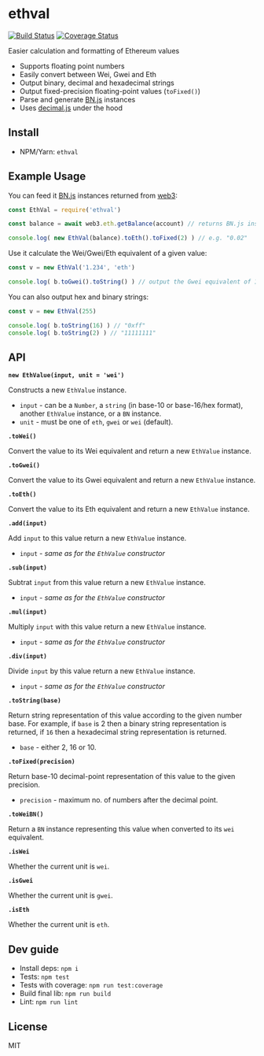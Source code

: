 # ethval

[![Build Status](https://api.travis-ci.org/hiddentao/ethval.svg?branch=master)](https://travis-ci.org/hiddentao/ethval)
[![Coverage Status](https://coveralls.io/repos/github/hiddentao/ethval/badge.svg?branch=master)](https://coveralls.io/github/hiddentao/ethval?branch=master)

Easier calculation and formatting of Ethereum values

* Supports floating point numbers
* Easily convert between Wei, Gwei and Eth
* Output binary, decimal and hexadecimal strings
* Output fixed-precision floating-point values (`toFixed()`)
* Parse and generate [BN.js](https://github.com/indutny/bn.js/) instances
* Uses [decimal.js](https://github.com/MikeMcl/decimal.js/) under the hood

## Install

* NPM/Yarn: `ethval`

## Example Usage

You can feed it [BN.js](https://github.com/indutny/bn.js/) instances returned from [web3](https://web3js.readthedocs.io/en/1.0/web3-eth.html#getbalance):

```js
const EthVal = require('ethval')

const balance = await web3.eth.getBalance(account) // returns BN.js instance

console.log( new EthVal(balance).toEth().toFixed(2) ) // e.g. "0.02"
```

Use it calculate the Wei/Gwei/Eth equivalent of a given value:

```js
const v = new EthVal('1.234', 'eth')

console.log( b.toGwei().toString() ) // output the Gwei equivalent of 1.1234 ETH
```

You can also output hex and binary strings:

```js
const v = new EthVal(255)

console.log( b.toString(16) ) // "0xff"
console.log( b.toString(2) ) // "11111111"
```

## API

**`new EthValue(input, unit = 'wei')`**

Constructs a new `EthValue` instance.

* `input` - can be a `Number`, a `string` (in base-10 or base-16/hex format),
another `EthValue` instance, or a `BN` instance.
* `unit` - must be one of `eth`, `gwei` or `wei` (default).

**`.toWei()`**

Convert the value to its Wei equivalent and return a new `EthValue` instance.

**`.toGwei()`**

Convert the value to its Gwei equivalent and return a new `EthValue` instance.

**`.toEth()`**

Convert the value to its Eth equivalent and return a new `EthValue` instance.

**`.add(input)`**

Add `input` to this value return a new `EthValue` instance.

* `input` - _same as for the `EthValue` constructor_

**`.sub(input)`**

Subtrat `input` from this value return a new `EthValue` instance.

* `input` - _same as for the `EthValue` constructor_

**`.mul(input)`**

Multiply `input` with this value return a new `EthValue` instance.

* `input` - _same as for the `EthValue` constructor_

**`.div(input)`**

Divide `input` by this value return a new `EthValue` instance.

* `input` - _same as for the `EthValue` constructor_

**`.toString(base)`**

Return string representation of this value according to the given number base.
For example, if `base` is 2 then a binary string representation is returned, if
`16` then a hexadecimal string representation is returned.

* `base` - either 2, 16 or 10.

**`.toFixed(precision)`**

Return base-10 decimal-point representation of this value to the given precision.

* `precision` - maximum no. of numbers after the decimal point.

**`.toWeiBN()`**

Return a `BN` instance representing this value when converted to its `wei` equivalent.

**`.isWei`**

Whether the current unit is `wei`.

**`.isGwei`**

Whether the current unit is `gwei`.

**`.isEth`**

Whether the current unit is `eth`.

## Dev guide

* Install deps: `npm i`
* Tests: `npm test`
* Tests with coverage: `npm run test:coverage`
* Build final lib: `npm run build`
* Lint: `npm run lint`

## License

MIT
